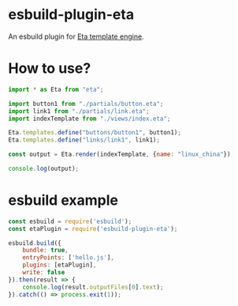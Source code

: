 esbuild-plugin-eta
==================================
An esbuild plugin for [Eta template engine](https://eta.js.org/).

# How to use?

```javascript
import * as Eta from "eta";

import button1 from "./partials/button.eta";
import link1 from "./partials/link.eta";
import indexTemplate from "./views/index.eta";

Eta.templates.define("buttons/button1", button1);
Eta.templates.define("links/link1", link1);

const output = Eta.render(indexTemplate, {name: "linux_china"})

console.log(output);
```

# esbuild example

```javascript
const esbuild = require('esbuild');
const etaPlugin = require('esbuild-plugin-eta');

esbuild.build({
    bundle: true,
    entryPoints: ['hello.js'],
    plugins: [etaPlugin],
    write: false
}).then(result => {
    console.log(result.outputFiles[0].text);
}).catch(() => process.exit(1));
```
